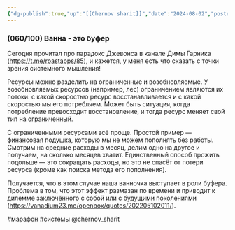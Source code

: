 ```yaml
---
{"dg-publish":true,"up":"[[Chernov sharit]]","date":"2024-08-02","posted":"https://t.me/chernov_sharit/602","modified_at":"2024-09-10T22:52:07+03:00","published_at":"2024-08-02T19:05:00+03:00","dg-path":"/chernov_sharit/2024-08-02 Ванна - это буфер.md","permalink":"/chernov-sharit/2024-08-02-vanna-eto-bufer/","dgPassFrontmatter":true}
---
```



### (060/100) Ванна - это буфер

Сегодня прочитал про парадокс Джевонса в канале Димы Гарника (https://t.me/roastapps/85), и кажется, у меня есть что сказать с точки зрения системного мышления!

Ресурсы можно разделить на ограниченные и возобновляемые. У возобновляемых ресурсов (например, лес) ограничением являются их потоки: с какой скоростью ресурс восстанавливается и с какой скоростью мы его потребляем. Может быть ситуация, когда потребление превосходит восстановление, и тогда ресурс меняет свой тип на ограниченный.

С ограниченными ресурсами всё проще. Простой пример — финансовая подушка, которую мы не можем пополнять без работы. Смотрим на средние расходы в месяц, делим одно на другое и получаем, на сколько месяцев хватит. Единственный способ прожить подольше — это сокращать расходы, но это не спасёт от потери ресурса (кроме как поиска метода его пополнения).

Получается, что в этом случае наша ванночка выступает в роли буфера. Проблема в том, что этот эффект размазан по времени и приводит к дилемме заключённого с собой или с будущими поколениями (https://vanadium23.me/openbox/quotes/202205102011/).

#марафон #системы @chernov_sharit
